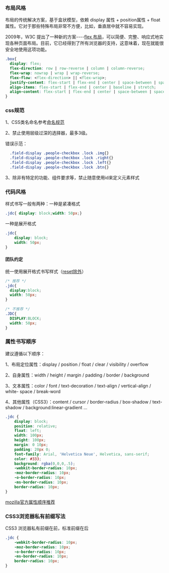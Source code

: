 
### 布局风格


布局的传统解决方案，基于盒状模型，依赖 display 属性 + position属性 + float属性。它对于那些特殊布局非常不方便，比如，垂直居中就不容易实现。

2009年，W3C 提出了一种新的方案----[flex 布局](https://www.ruanyifeng.com/blog/2015/07/flex-grammar.html)，可以简便、完整、响应式地实现各种页面布局。目前，它已经得到了所有浏览器的支持，这意味着，现在就能很安全地使用这项功能。

``` css
.box{
  display: flex;
  flex-direction: row | row-reverse | column | column-reverse;
  flex-wrap: nowrap | wrap | wrap-reverse;
  flex-flow: <flex-direction> || <flex-wrap>;
  justify-content: flex-start | flex-end | center | space-between | space-around;
  align-items: flex-start | flex-end | center | baseline | stretch;
  align-content: flex-start | flex-end | center | space-between | space-around | stretch;
}
```
### css规范

1、CSS类名命名参考[命名规范](../nameStandard/name.md)

2、禁止使用层级过深的选择器，最多3级。

错误示范：

``` css
  .field-display .people-checkbox .lock .img{}
  .field-display .people-checkbox .lock .right{}
  .field-display .people-checkbox .lock .left{}
  .field-display .people-checkbox .lock .btn{}
```
3、除非有特定的功能、组件要求等，禁止随意使用id来定义元素样式

### 代码风格

样式书写一般有两种：一种是紧凑格式
``` css
.jdc{ display: block;width: 50px;}
```

一种是展开格式

``` css
.jdc{
    display: block;
    width: 50px;
}
```



#### 团队约定
统一使用展开格式书写样式（[reset除外](./appoint.md)）

``` css
/* 推荐 */
.jdc{
  display:block;
  width: 50px;
}
	
/* 不推荐 */
.JDC{
  DISPLAY:BLOCK;
  width: 50px;
}
```

### 属性书写顺序

建议遵循以下顺序：

1、布局定位属性：display / position / float / clear / visibility / overflow

2、自身属性：width / height / margin / padding / border / background

3、文本属性：color / font / text-decoration / text-align / vertical-align / white- space / break-word

4、其他属性（CSS3）：content / cursor / border-radius / box-shadow / text-shadow / background:linear-gradient …

``` css
.jdc {
    display: block;
    position: relative;
    float: left;
    width: 100px;
    height: 100px;
    margin: 0 10px;
    padding: 20px 0;
    font-family: Arial, 'Helvetica Neue', Helvetica, sans-serif;
    color: #333;
    background: rgba(0,0,0,.5);
    -webkit-border-radius: 10px;
    -moz-border-radius: 10px;
    -o-border-radius: 10px;
    -ms-border-radius: 10px;
    border-radius: 10px;
}
```
[mozilla官方属性顺序推荐](https://www.mozilla.org/zh-CN/css/base/content.css)

### CSS3浏览器私有前缀写法

CSS3 浏览器私有前缀在前，标准前缀在后

``` css
.jdc {
    -webkit-border-radius: 10px;
    -moz-border-radius: 10px;
    -o-border-radius: 10px;
    -ms-border-radius: 10px;
    border-radius: 10px;
}

```